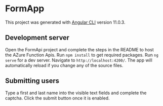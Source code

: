 # FormApp

This project was generated with [Angular CLI](https://github.com/angular/angular-cli) version 11.0.3.

## Development server
Open the FormApi project and complete the steps in the README to host the AZure Function Apis. 
Run `npm install` to get required packages.
Run `ng serve` for a dev server. Navigate to `http://localhost:4200/`. The app will automatically reload if you change any of the source files.

## Submitting users
Type a first and last name into the visible text fields and complete the captcha.
Click the submit button once it is enabled.
